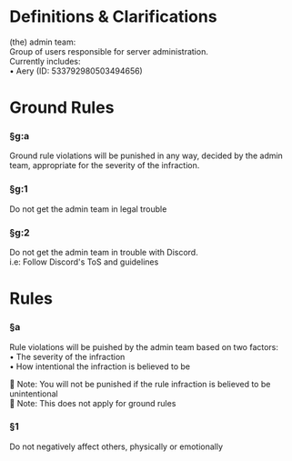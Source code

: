 # Definitions & Clarifications

(the) admin team:   
    Group of users responsible for server administration.  
    Currently includes:  
    • Aery (ID: 533792980503494656)

# Ground Rules

### §g:a 
Ground rule violations will be punished in any way, decided by the admin team, appropriate for the severity of the infraction.

### §g:1  
Do not get the admin team in legal trouble

### §g:2  
Do not get the admin team in trouble with Discord.  
i.e: Follow Discord's ToS and guidelines

# Rules

### §a
Rule violations will be puished by the admin team based on two factors:  
• The severity of the infraction  
• How intentional the infraction is believed to be  

📝 Note: You will not be punished if the rule infraction is believed to be unintentional  
📝 Note: This does not apply for ground rules

### §1  
Do not negatively affect others, physically or emotionally